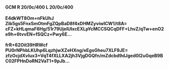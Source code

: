 #### GCM R 20/0c/400 L 20/0c/400
**E4dkWT8Om+nFkUhJ**<br/>**Zib5gs5FnxSmOtmFgZQpBaD8f4xDHMZyviwlCW1/t8A=**<br/>**cFZ+kHLqmaF6Hg/51r79UjeIUIxcEXLpYcMCCSQCqDFF+LhvZ/qTw+enO2e9h+6tvvEN+fSQCz+Pwy6E...**<br/><br/>
**frR+62Oit39HRWcf**<br/>**PU0rNPhbLKUhp6LqzhjwXZeHXng/eEgsGheu7XLF9JE=**<br/>**zfzOcjdXvlux3+VqT4fXLLXA2jh3VjgDGQfn/mZdcbd9dJged0I2uGqeB9BC02FPHnDoRN2VaT1+9pJb...**